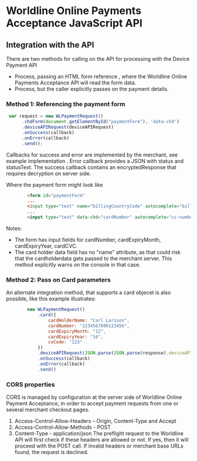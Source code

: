 # Worldline Online Payments Acceptance JavaScript API

## Integration with the API
There are two methods for calling on the API for processing with the Device Payment API
* Process, passing an HTML form reference , where the Worldline Online Payments Acceptance API will
  read the form data.
* Process, but the caller explicitly passes on the payment details.

### Method 1: Referencing the payment form  
```javascript
 var request = new WLPaymentRequest()
      .chdForm(document.getElementById("paymentForm"), 'data-chd')
      .deviceAPIRequest(deviceAPIRequest)
      .onSuccess(callback)
      .onError(callback)
      .send();
```
Callbacks for success and error are implemented by the merchant, see example implementation . Error callback provides a JSON with status and statusText. 
The success callback contains an encryptedResponse that requires decryption on server side.

Where the payment form might look like
```html
        <form id="paymentForm" 
        ...
        <input type="text" name="billingCountryCode" autocomplete="billing country">
        ...
        <input type="text" data-chd="cardNumber" autocomplete="cc-number">
 ```
Notes:
 * The form has input fields for cardNumber, cardExpiryMonth, cardExpiryYear, cardCVC.
 * The card holder data field has no "name" attribute, as that could risk that the cardholderdata gets passed to the merchant server. This method explicitly warns on the console in that case.

### Method 2: Pass on Card parameters
An alternate integration method, that supports a card objecet is also possible, 
like this example illustrates:

```javascript
        new WLPaymentRequest()
            .card({
                cardHolderName: "Carl Larsson",
                cardNumber: "1234567890123456",
                cardExpiryMonth: "12",
                cardExpiryYear: "34",
                cvCode: "123"
            })
            .deviceAPIRequest(JSON.parse(JSON.parse(response).deviceAPIRequest))
            .onSuccess(callback)
            .onError(callback)
            .send()
```

### CORS properties

CORS is managed by configuration at the server side of Worldline Online Payment Acceptance, in order to accept
payment requests from one or several merchant checkout pages.
1.	Access-Control-Allow-Headers – Origin, Content-Type and Accept
2.	Access-Control-Allow-Methods - POST
3.	Content-Type - application/json
The preflight request to the Worldline API will first check if these headers are allowed or not. If yes, then it will proceed with the POST call. If invalid headers or merchant base URLs found, the request is declined.

